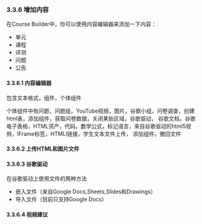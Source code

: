 ### 3.3.6 增加内容

在Course Builder中，你可以使用内容编辑器来添加一下内容：
* 单元
* 课程
* 评测
* 问题
* 公告

#### 3.3.6.1 内容编辑器

包含文本格式，组件，个体组件

个体组件中有问题，问题组，YouTube视频，图片，谷歌小组，问卷调查，创建html表，添加组件，获取问卷数据，关闭某些区域，谷歌驱动，
谷歌文档，谷歌电子表格，HTML资产，代码，数学公式，标记语言，来自谷歌驱动的html5视频，IFrame标签，HTMLl链接，学生文本文件上传，
添加组件，撤回文件

#### 3.3.6.2 上传HTML和图片文件

#### 3.3.6.3 谷歌驱动

在谷歌驱动上使用文件的两种方法
* 嵌入文件（来自Google Docs,Sheets,Slides和Drawings）
* 导入文件（目前只支持Google Docs）

#### 3.3.6.4 视频建议

